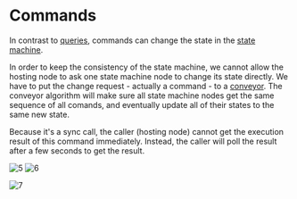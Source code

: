 # Commands

In contrast to [queries](queries.md), commands can change the state in the [state machine](State_Machine.md). 

In order to keep the consistency of the state machine, we cannot allow the hosting node to ask one state machine node to change its state directly. We have to put the change request - actually a command - to a [conveyor](conveyor.md). The conveyor algorithm will make sure all state machine nodes get the same sequence of all comands, and eventually update all of their states to the same new state.

Because it's a sync call, the caller (hosting node) cannot get the execution result of this command immediately. Instead, the caller will poll the result after a few seconds to get the result.

![5](https://user-images.githubusercontent.com/86096370/159343544-f349473c-19ba-4c51-a6cd-4442626eaa02.png)
![6](https://user-images.githubusercontent.com/86096370/159343552-d67709f1-f2cf-4651-8405-f0d9e6b41e4e.png)

![7](https://user-images.githubusercontent.com/86096370/159343554-53cd8bf5-eba3-40d8-889a-039766c39e9b.png)
